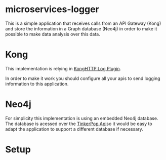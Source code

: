 # microservices-logger

This is a simple application that receives calls from an API Gateway (Kong) and store
the information in a Graph database (Neo4j) in order to make it possible to make data analysis
over this data.

# Kong

This implementation is relying in [Kong](https://getkong.org/)[HTTP Log Plugin](https://getkong.org/plugins/http-log/).

In order to make it work you should configure all your apis to send logging information to this application.

# Neo4j

For simplicity this implementation is using an embedded Neo4j database. The database is acessed
over the [TinkerPop Api](http://tinkerpop.apache.org/)so it would be easy to adapt the application
to support a different database if necessary.

# Setup
